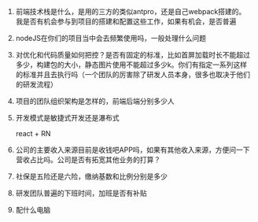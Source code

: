 

1. 前端技术栈是什么，是用的三方的类似antpro，还是自己webpack搭建的。
        我是否有机会参与到项目的搭建和配置这些工作，如果有机会，是否普遍

2. nodeJS在你们的项目当中会去频繁使用吗，一般处理什么问题

3. 对优化和代码质量如何把控？是否有固定的标准，比如首屏加载时长不能超过多少，构建包的大小，静态图片使用不能超过多少k。你们有指定一系列这样的标准并且去执行吗（一个团队的厉害除了研发人员本身，很多也取决于他们的研发流程）

4. 项目的团队组织架构是怎样的，前端后端分别多少人

5. 开发模式是敏捷式开发还是瀑布式

   
   
   
   
   
   
   react + RN 
   
   
   
   
   
   
   
   
   
   
   
   
   
   



1. 公司的主要收入来源目前是收钱吧APP吗，如果有其他收入来源，方便问一下营收占比吗。公司是否有拓宽其他业务的打算？
2. 社保是五险还是六险，缴纳基数和比例分别是多少
3. 研发团队普遍的下班时间，加班是否有补贴
4. 配什么电脑
